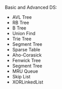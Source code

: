 Basic and Advanced DS: 
*  AVL Tree
*  RB Tree
*  B Tree
*  Union Find
*  Trie Tree
*  Segment Tree
*  Sparse Table
*  Aho-Corasick
*  Fenwick Tree
*  Segment Tree
*  MRU Queue
*  Skip List
*  XORLinkedList
